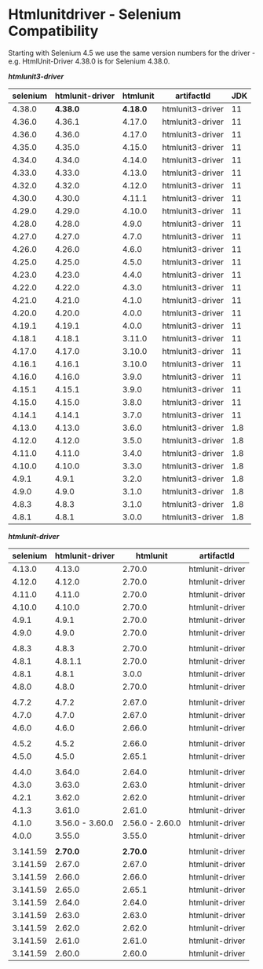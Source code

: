 # Htmlunitdriver - Selenium Compatibility

Starting with Selenium 4.5 we use the same version numbers for the driver - e.g. HtmlUnit-Driver 4.38.0
is for Selenium 4.38.0.


***htmlunit3-driver***

| selenium | htmlunit-driver |    htmlunit    |    artifactId    |  JDK |
|----------|-----------------|----------------|------------------|------|
|   4.38.0 |      **4.38.0** |     **4.18.0** | htmlunit3-driver |   11 |
|   4.36.0 |          4.36.1 |         4.17.0 | htmlunit3-driver |   11 |
|   4.36.0 |          4.36.0 |         4.17.0 | htmlunit3-driver |   11 |
|   4.35.0 |          4.35.0 |         4.15.0 | htmlunit3-driver |   11 |
|   4.34.0 |          4.34.0 |         4.14.0 | htmlunit3-driver |   11 |
|   4.33.0 |          4.33.0 |         4.13.0 | htmlunit3-driver |   11 |
|   4.32.0 |          4.32.0 |         4.12.0 | htmlunit3-driver |   11 |
|   4.30.0 |          4.30.0 |         4.11.1 | htmlunit3-driver |   11 |
|   4.29.0 |          4.29.0 |         4.10.0 | htmlunit3-driver |   11 |
|   4.28.0 |          4.28.0 |          4.9.0 | htmlunit3-driver |   11 |
|   4.27.0 |          4.27.0 |          4.7.0 | htmlunit3-driver |   11 |
|   4.26.0 |          4.26.0 |          4.6.0 | htmlunit3-driver |   11 |
|   4.25.0 |          4.25.0 |          4.5.0 | htmlunit3-driver |   11 |
|   4.23.0 |          4.23.0 |          4.4.0 | htmlunit3-driver |   11 |
|   4.22.0 |          4.22.0 |          4.3.0 | htmlunit3-driver |   11 |
|   4.21.0 |          4.21.0 |          4.1.0 | htmlunit3-driver |   11 |
|   4.20.0 |          4.20.0 |          4.0.0 | htmlunit3-driver |   11 |
|   4.19.1 |          4.19.1 |          4.0.0 | htmlunit3-driver |   11 |
|   4.18.1 |          4.18.1 |         3.11.0 | htmlunit3-driver |   11 |
|   4.17.0 |          4.17.0 |         3.10.0 | htmlunit3-driver |   11 |
|   4.16.1 |          4.16.1 |         3.10.0 | htmlunit3-driver |   11 |
|   4.16.0 |          4.16.0 |          3.9.0 | htmlunit3-driver |   11 |
|   4.15.1 |          4.15.1 |          3.9.0 | htmlunit3-driver |   11 |
|   4.15.0 |          4.15.0 |          3.8.0 | htmlunit3-driver |   11 |
|   4.14.1 |          4.14.1 |          3.7.0 | htmlunit3-driver |   11 |
|   4.13.0 |          4.13.0 |          3.6.0 | htmlunit3-driver |  1.8 |
|   4.12.0 |          4.12.0 |          3.5.0 | htmlunit3-driver |  1.8 |
|   4.11.0 |          4.11.0 |          3.4.0 | htmlunit3-driver |  1.8 |
|   4.10.0 |          4.10.0 |          3.3.0 | htmlunit3-driver |  1.8 |
|    4.9.1 |           4.9.1 |          3.2.0 | htmlunit3-driver |  1.8 |
|    4.9.0 |           4.9.0 |          3.1.0 | htmlunit3-driver |  1.8 |
|    4.8.3 |           4.8.3 |          3.1.0 | htmlunit3-driver |  1.8 |
|    4.8.1 |           4.8.1 |          3.0.0 | htmlunit3-driver |  1.8 |


***htmlunit-driver***

| selenium | htmlunit-driver |    htmlunit     |    artifactId    |
|----------|-----------------|-----------------|------------------|
|   4.13.0 |          4.13.0 |          2.70.0 |  htmlunit-driver |
|   4.12.0 |          4.12.0 |          2.70.0 |  htmlunit-driver |
|   4.11.0 |          4.11.0 |          2.70.0 |  htmlunit-driver |
|   4.10.0 |          4.10.0 |          2.70.0 |  htmlunit-driver |
|    4.9.1 |           4.9.1 |          2.70.0 |  htmlunit-driver |
|    4.9.0 |           4.9.0 |          2.70.0 |  htmlunit-driver |
|          |                 |                 |                  |
|    4.8.3 |           4.8.3 |          2.70.0 |  htmlunit-driver |
|    4.8.1 |         4.8.1.1 |          2.70.0 |  htmlunit-driver |
|    4.8.1 |           4.8.1 |          3.0.0  |  htmlunit-driver |
|    4.8.0 |           4.8.0 |          2.70.0 |  htmlunit-driver |
|          |                 |                 |                  |
|    4.7.2 |           4.7.2 |          2.67.0 |  htmlunit-driver |
|    4.7.0 |           4.7.0 |          2.67.0 |  htmlunit-driver |
|    4.6.0 |           4.6.0 |          2.66.0 |  htmlunit-driver |
|          |                 |                 |                  |
|    4.5.2 |           4.5.2 |          2.66.0 |  htmlunit-driver |
|    4.5.0 |           4.5.0 |          2.65.1 |  htmlunit-driver |
|          |                 |                 |                  |
|    4.4.0 |          3.64.0 |          2.64.0 |  htmlunit-driver |
|    4.3.0 |          3.63.0 |          2.63.0 |  htmlunit-driver |
|    4.2.1 |          3.62.0 |          2.62.0 |  htmlunit-driver |
|    4.1.3 |          3.61.0 |          2.61.0 |  htmlunit-driver |
|    4.1.0 | 3.56.0 - 3.60.0 | 2.56.0 - 2.60.0 |  htmlunit-driver |
|    4.0.0 |          3.55.0 |          3.55.0 |  htmlunit-driver |
|          |                 |                 |                  |
| 3.141.59 |      **2.70.0** |      **2.70.0** |  htmlunit-driver |
| 3.141.59 |          2.67.0 |          2.67.0 |  htmlunit-driver |
| 3.141.59 |          2.66.0 |          2.66.0 |  htmlunit-driver |
| 3.141.59 |          2.65.0 |          2.65.1 |  htmlunit-driver |
| 3.141.59 |          2.64.0 |          2.64.0 |  htmlunit-driver |
| 3.141.59 |          2.63.0 |          2.63.0 |  htmlunit-driver |
| 3.141.59 |          2.62.0 |          2.62.0 |  htmlunit-driver |
| 3.141.59 |          2.61.0 |          2.61.0 |  htmlunit-driver |
| 3.141.59 |          2.60.0 |          2.60.0 |  htmlunit-driver |
